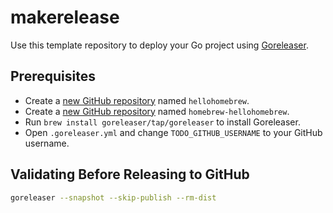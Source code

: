 # makerelease

Use this template repository to deploy your Go project using [Goreleaser](https://goreleaser.com/).

## Prerequisites

- Create a [new GitHub repository](https://github.com/new) named `hellohomebrew`.
- Create a [new GitHub repository](https://github.com/new) named `homebrew-hellohomebrew`.
- Run `brew install goreleaser/tap/goreleaser` to install Goreleaser.
- Open `.goreleaser.yml` and change `TODO_GITHUB_USERNAME` to your GitHub username.

## Validating Before Releasing to GitHub

```bash
goreleaser --snapshot --skip-publish --rm-dist
```

